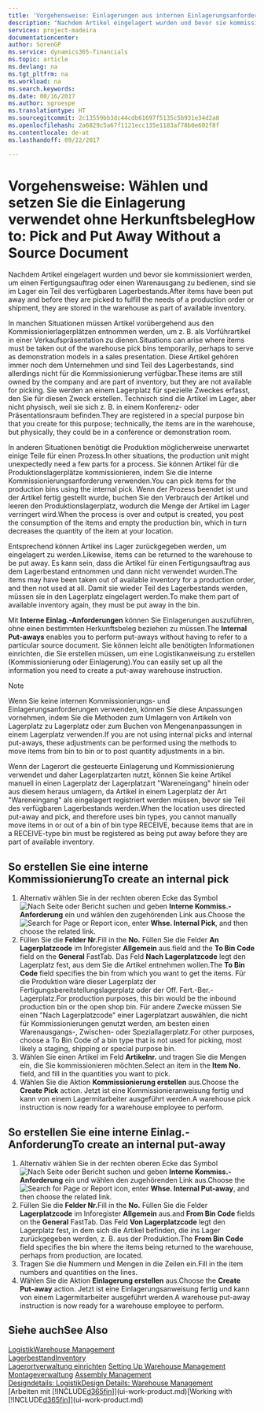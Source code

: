 ```yaml
---
title: 'Vorgehensweise: Einlagerungen aus internen Einlagerungsanforderungen erstellen | Microsoft Docs'
description: "Nachdem Artikel eingelagert wurden und bevor sie kommissioniert werden, um einen Fertigungsauftrag oder einen Warenausgang zu bedienen, sind sie im Lager ein Teil des verfügbaren Lagerbestands."
services: project-madeira
documentationcenter: 
author: SorenGP
ms.service: dynamics365-financials
ms.topic: article
ms.devlang: na
ms.tgt_pltfrm: na
ms.workload: na
ms.search.keywords: 
ms.date: 08/16/2017
ms.author: sgroespe
ms.translationtype: HT
ms.sourcegitcommit: 2c13559bb3dc44cdb61697f5135c5b931e34d2a8
ms.openlocfilehash: 2a6829c5a67f1121ecc135e1183af78b0e602f8f
ms.contentlocale: de-at
ms.lasthandoff: 09/22/2017

---
```

# <a name="how-to-pick-and-put-away-without-a-source-document"></a><span data-ttu-id="b4914-103">Vorgehensweise: Wählen und setzen Sie die Einlagerung verwendet ohne Herkunftsbeleg</span><span class="sxs-lookup"><span data-stu-id="b4914-103">How to: Pick and Put Away Without a Source Document</span></span>
<span data-ttu-id="b4914-104">Nachdem Artikel eingelagert wurden und bevor sie kommissioniert werden, um einen Fertigungsauftrag oder einen Warenausgang zu bedienen, sind sie im Lager ein Teil des verfügbaren Lagerbestands.</span><span class="sxs-lookup"><span data-stu-id="b4914-104">After items have been put away and before they are picked to fulfill the needs of a production order or shipment, they are stored in the warehouse as part of available inventory.</span></span>  

<span data-ttu-id="b4914-105">In manchen Situationen müssen Artikel vorübergehend aus den Kommissionierlagerplätzen entnommen werden, um z. B. als Vorführartikel in einer Verkaufspräsentation zu dienen.</span><span class="sxs-lookup"><span data-stu-id="b4914-105">Situations can arise where items must be taken out of the warehouse pick bins temporarily, perhaps to serve as demonstration models in a sales presentation.</span></span> <span data-ttu-id="b4914-106">Diese Artikel gehören immer noch dem Unternehmen und sind Teil des Lagerbestands, sind allerdings nicht für die Kommissionierung verfügbar.</span><span class="sxs-lookup"><span data-stu-id="b4914-106">These items are still owned by the company and are part of inventory, but they are not available for picking.</span></span> <span data-ttu-id="b4914-107">Sie werden an einem Lagerplatz für spezielle Zweckes erfasst, den Sie für diesen Zweck erstellen. Technisch sind die Artikel im Lager, aber nicht physisch, weil sie sich z. B. in einem Konferenz- oder Präsentationsraum befinden.</span><span class="sxs-lookup"><span data-stu-id="b4914-107">They are registered in a special purpose bin that you create for this purpose; technically, the items are in the warehouse, but physically, they could be in a conference or demonstration room.</span></span>  

<span data-ttu-id="b4914-108">In anderen Situationen benötigt die Produktion möglicherweise unerwartet einige Teile für einen Prozess.</span><span class="sxs-lookup"><span data-stu-id="b4914-108">In other situations, the production unit might unexpectedly need a few parts for a process.</span></span> <span data-ttu-id="b4914-109">Sie können Artikel für die Produktionslagerplätze kommissionieren, indem Sie die interne Kommissionierungsanforderung verwenden.</span><span class="sxs-lookup"><span data-stu-id="b4914-109">You can pick items for the production bins using the internal pick.</span></span> <span data-ttu-id="b4914-110">Wenn der Prozess beendet ist und der Artikel fertig gestellt wurde, buchen Sie den Verbrauch der Artikel und leeren den Produktionslagerplatz, wodurch die Menge der Artikel im Lager verringert wird.</span><span class="sxs-lookup"><span data-stu-id="b4914-110">When the process is over and output is created, you post the consumption of the items and empty the production bin, which in turn decreases the quantity of the item at your location.</span></span>  

<span data-ttu-id="b4914-111">Entsprechend können Artikel ins Lager zurückgegeben werden, um eingelagert zu werden.</span><span class="sxs-lookup"><span data-stu-id="b4914-111">Likewise, items can be returned to the warehouse to be put away.</span></span> <span data-ttu-id="b4914-112">Es kann sein, dass die Artikel für einen Fertigungsauftrag aus dem Lagerbestand entnommen und dann nicht verwendet wurden.</span><span class="sxs-lookup"><span data-stu-id="b4914-112">The items may have been taken out of available inventory for a production order, and then not used at all.</span></span> <span data-ttu-id="b4914-113">Damit sie wieder Teil des Lagerbestands werden, müssen sie in den Lagerplatz eingelagert werden.</span><span class="sxs-lookup"><span data-stu-id="b4914-113">To make them part of available inventory again, they must be put away in the bin.</span></span>  

<span data-ttu-id="b4914-114">Mit **Interne Einlag.-Anforderungen** können Sie Einlagerungen auszuführen, ohne einen bestimmten Herkunftsbeleg beziehen zu müssen.</span><span class="sxs-lookup"><span data-stu-id="b4914-114">The **Internal Put-aways** enables you to perform put-aways without having to refer to a particular source document.</span></span> <span data-ttu-id="b4914-115">Sie können leicht alle benötigten Informationen einrichten, die Sie erstellen müssen, um eine Logistikanweisung zu erstellen (Kommissionierung oder Einlagerung).</span><span class="sxs-lookup"><span data-stu-id="b4914-115">You can easily set up all the information you need to create a put-away warehouse instruction.</span></span>  

> [!NOTE]  
>  <span data-ttu-id="b4914-116">Wenn Sie keine internen Kommissionierungs- und Einlagerungsanforderungen verwenden, können Sie diese Anpassungen vornehmen, indem Sie die Methoden zum Umlagern von Artikeln von Lagerplatz zu Lagerplatz oder zum Buchen von Mengenanpassungen in einem Lagerplatz verwenden.</span><span class="sxs-lookup"><span data-stu-id="b4914-116">If you are not using internal picks and internal put-aways, these adjustments can be performed using the methods to move items from bin to bin or to post quantity adjustments in a bin.</span></span>  
>   
>  <span data-ttu-id="b4914-117">Wenn der Lagerort die gesteuerte Einlagerung und Kommissionierung verwendet und daher Lagerplatzarten nutzt, können Sie keine Artikel manuell in einen Lagerplatz der Lagerplatzart "Wareneingang" hinein oder aus diesem heraus umlagern, da Artikel in einem Lagerplatz der Art "Wareneingang" als eingelagert registriert werden müssen, bevor sie Teil des verfügbaren Lagerbestands werden.</span><span class="sxs-lookup"><span data-stu-id="b4914-117">When the location uses directed put-away and pick, and therefore uses bin types, you cannot manually move items in or out of a bin of bin type RECEIVE, because items that are in a RECEIVE-type bin must be registered as being put away before they are part of available inventory.</span></span>  

## <a name="to-create-an-internal-pick"></a><span data-ttu-id="b4914-118">So erstellen Sie eine interne Kommissionierung</span><span class="sxs-lookup"><span data-stu-id="b4914-118">To create an internal pick</span></span>  
1.  <span data-ttu-id="b4914-119">Alternativ wählen Sie in der rechten oberen Ecke das Symbol ![Nach Seite oder Bericht suchen](media/ui-search/search_small.png "Nach Seite oder Bericht suchen") und geben **Interne Kommiss.-Anforderung** ein und wählen den zugehörenden Link aus.</span><span class="sxs-lookup"><span data-stu-id="b4914-119">Choose the ![Search for Page or Report](media/ui-search/search_small.png "Search for Page or Report icon") icon, enter **Whse. Internal Pick**, and then choose the related link.</span></span>  
2.  <span data-ttu-id="b4914-120">Füllen Sie die **Felder Nr.**</span><span class="sxs-lookup"><span data-stu-id="b4914-120">Fill in the **No.**</span></span> <span data-ttu-id="b4914-121">Füllen Sie die Felder **An Lagerplatzcode** im Inforegister **Allgemein** aus.</span><span class="sxs-lookup"><span data-stu-id="b4914-121">field and the **To Bin Code** field on the **General** FastTab.</span></span> <span data-ttu-id="b4914-122">Das Feld **Nach Lagerplatzcode** legt den Lagerplatz fest, aus dem Sie die Artikel entnehmen wollen.</span><span class="sxs-lookup"><span data-stu-id="b4914-122">The **To Bin Code** field specifies the bin from which you want to get the items.</span></span> <span data-ttu-id="b4914-123">Für die Produktion wäre dieser Lagerplatz der Fertigungsbereitstellungslagerplatz oder der Off. Fert.-Ber.-Lagerplatz.</span><span class="sxs-lookup"><span data-stu-id="b4914-123">For production purposes, this bin would be the inbound production bin or the open shop bin.</span></span> <span data-ttu-id="b4914-124">Für andere Zwecke müssen Sie einen "Nach Lagerplatzcode" einer Lagerplatzart auswählen, die nicht für Kommissionierungen genutzt werden, am besten einen Warenausgangs-, Zwischen- oder Speziallagerplatz.</span><span class="sxs-lookup"><span data-stu-id="b4914-124">For other purposes, choose a To Bin Code of a bin type that is not used for picking, most likely a staging, shipping or special purpose bin.</span></span>  
3.  <span data-ttu-id="b4914-125">Wählen Sie einen Artikel im Feld **Artikelnr.** und tragen Sie die Mengen ein, die Sie kommissionieren möchten.</span><span class="sxs-lookup"><span data-stu-id="b4914-125">Select an item in the **Item No.** field, and fill in the quantities you want to pick.</span></span>  
4. <span data-ttu-id="b4914-126">Wählen Sie die Aktion **Kommissionierung erstellen** aus.</span><span class="sxs-lookup"><span data-stu-id="b4914-126">Choose the **Create Pick** action.</span></span> <span data-ttu-id="b4914-127">Jetzt ist eine Kommissionieranweisung fertig und kann von einem Lagermitarbeiter ausgeführt werden.</span><span class="sxs-lookup"><span data-stu-id="b4914-127">A warehouse pick instruction is now ready for a warehouse employee to perform.</span></span>  

## <a name="to-create-an-internal-put-away"></a><span data-ttu-id="b4914-128">So erstellen Sie eine interne Einlag.-Anforderung</span><span class="sxs-lookup"><span data-stu-id="b4914-128">To create an internal put-away</span></span>  
1.  <span data-ttu-id="b4914-129">Alternativ wählen Sie in der rechten oberen Ecke das Symbol ![Nach Seite oder Bericht suchen](media/ui-search/search_small.png "Nach Seite oder Bericht suchen") und geben **Interne Kommiss.-Anforderung** ein und wählen den zugehörenden Link aus.</span><span class="sxs-lookup"><span data-stu-id="b4914-129">Choose the ![Search for Page or Report](media/ui-search/search_small.png "Search for Page or Report icon") icon, enter **Whse. Internal Put-away**, and then choose the related link.</span></span>  
2.  <span data-ttu-id="b4914-130">Füllen Sie die **Felder Nr.**</span><span class="sxs-lookup"><span data-stu-id="b4914-130">Fill in the **No.**</span></span> <span data-ttu-id="b4914-131">Füllen Sie die Felder **Lagerplatzcode** im Inforegister **Allgemein** aus.</span><span class="sxs-lookup"><span data-stu-id="b4914-131">and **From Bin Code** fields on the **General** FastTab.</span></span> <span data-ttu-id="b4914-132">Das Feld **Von Lagerplatzcode** legt den Lagerplatz fest, in dem sich die Artikel befinden, die ins Lager zurückgegeben werden, z. B. aus der Produktion.</span><span class="sxs-lookup"><span data-stu-id="b4914-132">The **From Bin Code** field specifies the bin where the items being returned to the warehouse, perhaps from production, are located.</span></span>  
3.  <span data-ttu-id="b4914-133">Tragen Sie die Nummern und Mengen in die Zeilen ein.</span><span class="sxs-lookup"><span data-stu-id="b4914-133">Fill in the item numbers and quantities on the lines.</span></span>  
4.  <span data-ttu-id="b4914-134">Wählen Sie die Aktion **Einlagerung erstellen** aus.</span><span class="sxs-lookup"><span data-stu-id="b4914-134">Choose the **Create Put-away** action.</span></span> <span data-ttu-id="b4914-135">Jetzt ist eine Einlagerungsanweisung fertig und kann von einem Lagermitarbeiter ausgeführt werden.</span><span class="sxs-lookup"><span data-stu-id="b4914-135">A warehouse put-away instruction is now ready for a warehouse employee to perform.</span></span>  

## <a name="see-also"></a><span data-ttu-id="b4914-136">Siehe auch</span><span class="sxs-lookup"><span data-stu-id="b4914-136">See Also</span></span>  
[<span data-ttu-id="b4914-137">Logistik</span><span class="sxs-lookup"><span data-stu-id="b4914-137">Warehouse Management</span></span>](warehouse-manage-warehouse.md)  
[<span data-ttu-id="b4914-138">Lagerbesttand</span><span class="sxs-lookup"><span data-stu-id="b4914-138">Inventory</span></span>](inventory-manage-inventory.md)  
<span data-ttu-id="b4914-139">[Lagerortverwaltung einrichten](warehouse-setup-warehouse.md)   </span><span class="sxs-lookup"><span data-stu-id="b4914-139">[Setting Up Warehouse Management](warehouse-setup-warehouse.md)   </span></span>  
<span data-ttu-id="b4914-140">[Montageverwaltung](assembly-assemble-items.md)  </span><span class="sxs-lookup"><span data-stu-id="b4914-140">[Assembly Management](assembly-assemble-items.md)  </span></span>  
[<span data-ttu-id="b4914-141">Designdetails: Logistik</span><span class="sxs-lookup"><span data-stu-id="b4914-141">Design Details: Warehouse Management</span></span>](design-details-warehouse-management.md)  
<span data-ttu-id="b4914-142">[Arbeiten mit [!INCLUDE[d365fin](includes/d365fin_md.md)]](ui-work-product.md)</span><span class="sxs-lookup"><span data-stu-id="b4914-142">[Working with [!INCLUDE[d365fin](includes/d365fin_md.md)]](ui-work-product.md)</span></span>

